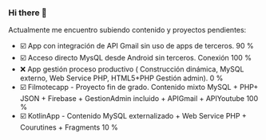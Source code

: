 ### Hi there 👋


Actualmente me encuentro subiendo contenido y proyectos pendientes:

- ☑️ App con integración de API Gmail sin uso de apps de terceros. 90 %
- ☑️ Acceso directo MysQL desde Android sin terceros. Conexión 100 %
- :x: App gestión proceso productivo ( Construcción dinámica, MySQL externo, Web Service PHP, HTML5+PHP Gestión admin). 0 %
- ☑️ Filmotecapp - Proyecto fin de grado. Contenido mixto MySQL + PHP+ JSON + Firebase + GestionAdmin incluido + APIGmail + APIYoutube 100 %
- ☑️ KotlinApp - Contenido MySQL externalizado + Web Service PHP + Courutines + Fragments 10 %



